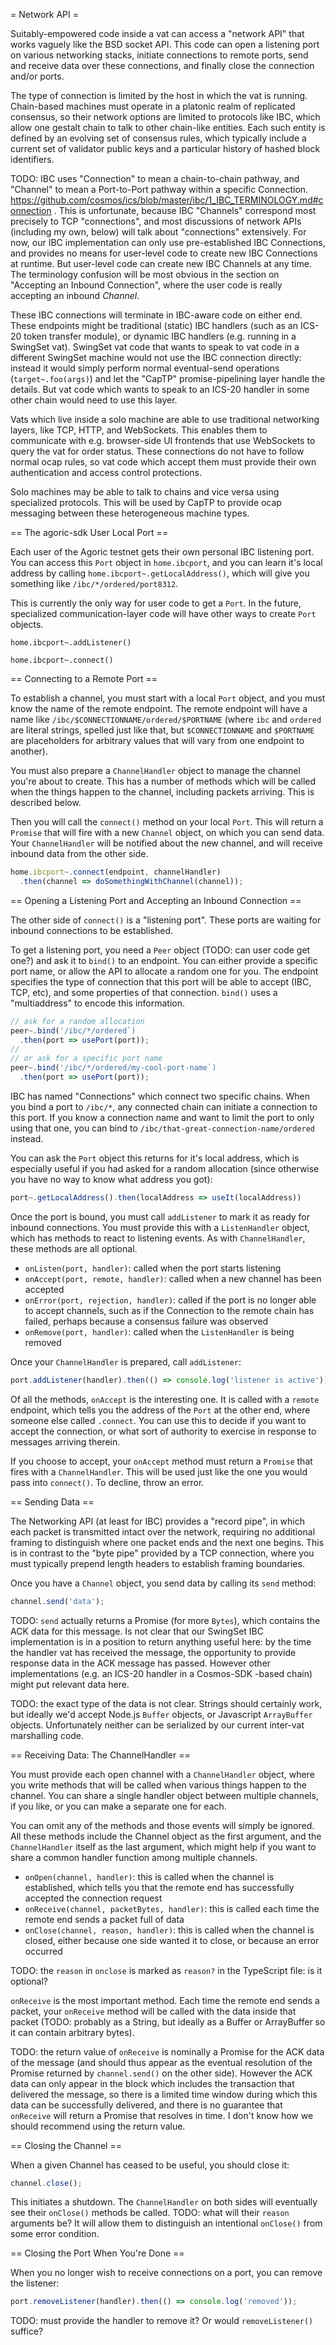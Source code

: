 = Network API =

Suitably-empowered code inside a vat can access a "network API" that works vaguely like the BSD socket API. This code can open a listening port on various networking stacks, initiate connections to remote ports, send and receive data over these connections, and finally close the connection and/or ports.

The type of connection is limited by the host in which the vat is running. Chain-based machines must operate in a platonic realm of replicated consensus, so their network options are limited to protocols like IBC, which allow one gestalt chain to talk to other chain-like entities. Each such entity is defined by an evolving set of consensus rules, which typically include a current set of validator public keys and a particular history of hashed block identifiers.

TODO: IBC uses "Connection" to mean a chain-to-chain pathway, and "Channel" to mean a Port-to-Port pathway within a specific Connection. https://github.com/cosmos/ics/blob/master/ibc/1_IBC_TERMINOLOGY.md#connection . This is unfortunate, because IBC "Channels" correspond most precisely to TCP "connections", and most discussions of network APIs (including my own, below) will talk about "connections" extensively. For now, our IBC implementation can only use pre-established IBC Connections, and provides no means for user-level code to create new IBC Connections at runtime. But user-level code can create new IBC Channels at any time. The terminology confusion will be most obvious in the section on "Accepting an Inbound Connection", where the user code is really accepting an inbound *Channel*.

These IBC connections will terminate in IBC-aware code on either end. These endpoints might be traditional (static) IBC handlers (such as an ICS-20 token transfer module), or dynamic IBC handlers (e.g. running in a SwingSet vat). SwingSet vat code that wants to speak to vat code in a different SwingSet machine would not use the IBC connection directly: instead it would simply perform normal eventual-send operations (`target~.foo(args)`) and let the "CapTP" promise-pipelining layer handle the details. But vat code which wants to speak to an ICS-20 handler in some other chain would need to use this layer.

Vats which live inside a solo machine are able to use traditional networking layers, like TCP, HTTP, and WebSockets. This enables them to communicate with e.g. browser-side UI frontends that use WebSockets to query the vat for order status. These connections do not have to follow normal ocap rules, so vat code which accept them must provide their own authentication and access control protections.

Solo machines may be able to talk to chains and vice versa using specialized protocols. This will be used by CapTP to provide ocap messaging between these heterogeneous machine types.

== The agoric-sdk User Local Port ==

Each user of the Agoric testnet gets their own personal IBC listening port. You can access this `Port` object in `home.ibcport`, and you can learn it's local address by calling `home.ibcport~.getLocalAddress()`, which will give you something like `/ibc/*/ordered/port8312`.

This is currently the only way for user code to get a `Port`. In the future, specialized communication-layer code will have other ways to create `Port` objects.

`home.ibcport~.addListener()`

`home.ibcport~.connect()`

== Connecting to a Remote Port ==

To establish a channel, you must start with a local `Port` object, and you must know the name of the remote endpoint. The remote endpoint will have a name like `/ibc/$CONNECTIONNAME/ordered/$PORTNAME` (where `ibc` and `ordered` are literal strings, spelled just like that, but `$CONNECTIONNAME` and `$PORTNAME` are placeholders for arbitrary values that will vary from one endpoint to another).

You must also prepare a `ChannelHandler` object to manage the channel you're about to create. This has a number of methods which will be called when the things happen to the channel, including packets arriving. This is described below.

Then you will call the `connect()` method on your local `Port`. This will return a `Promise` that will fire with a new `Channel` object, on which you can send data. Your `ChannelHandler` will be notified about the new channel, and will receive inbound data from the other side.

```js
home.ibcport~.connect(endpoint, channelHandler)
  .then(channel => doSomethingWithChannel(channel));
```

== Opening a Listening Port and Accepting an Inbound Connection ==

The other side of `connect()` is a "listening port". These ports are waiting for inbound connections to be established.

To get a listening port, you need a `Peer` object (TODO: can user code get one?) and ask it to `bind()` to an endpoint. You can either provide a specific port name, or allow the API to allocate a random one for you. The endpoint specifies the type of connection that this port will be able to accept (IBC, TCP, etc), and some properties of that connection. `bind()` uses a "multiaddress" to encode this information.

```js
// ask for a random allocation
peer~.bind('/ibc/*/ordered`)
  .then(port => usePort(port));
//
// or ask for a specific port name
peer~.bind('/ibc/*/ordered/my-cool-port-name`)
  .then(port => usePort(port));
```

IBC has named "Connections" which connect two specific chains. When you bind a port to `/ibc/*`, any connected chain can initiate a connection to this port. If you know a connection name and want to limit the port to only using that one, you can bind to `/ibc/that-great-connection-name/ordered` instead.

You can ask the `Port` object this returns for it's local address, which is especially useful if you had asked for a random allocation (since otherwise you have no way to know what address you got):

```js
port~.getLocalAddress().then(localAddress => useIt(localAddress))
```

Once the port is bound, you must call `addListener` to mark it as ready for inbound connections. You must provide this with a `ListenHandler` object, which has methods to react to listening events. As with `ChannelHandler`, these methods are all optional.

* `onListen(port, handler)`: called when the port starts listening
* `onAccept(port, remote, handler)`: called when a new channel has been accepted
* `onError(port, rejection, handler)`: called if the port is no longer able to accept channels, such as if the Connection to the remote chain has failed, perhaps because a consensus failure was observed
* `onRemove(port, handler)`: called when the `ListenHandler` is being removed

Once your `ChannelHandler` is prepared, call `addListener`:

```js
port.addListener(handler).then(() => console.log('listener is active'))
```

Of all the methods, `onAccept` is the interesting one. It is called with a `remote` endpoint, which tells you the address of the `Port` at the other end, where someone else called `.connect`. You can use this to decide if you want to accept the connection, or what sort of authority to exercise in response to messages arriving therein.

If you choose to accept, your `onAccept` method must return a `Promise` that fires with a `ChannelHandler`. This will be used just like the one you would pass into `connect()`. To decline, throw an error.


== Sending Data ==

The Networking API (at least for IBC) provides a "record pipe", in which each packet is transmitted intact over the network, requiring no additional framing to distinguish where one packet ends and the next one begins. This is in contrast to the "byte pipe" provided by a TCP connection, where you must typically prepend length headers to establish framing boundaries.

Once you have a `Channel` object, you send data by calling its `send` method:

```js
channel.send('data');
```

TODO: `send` actually returns a Promise (for more `Bytes`), which contains the ACK data for this message. Is not clear that our SwingSet IBC implementation is in a position to return anything useful here: by the time the handler vat has received the message, the opportunity to provide response data in the ACK message has passed. However other implementations (e.g. an ICS-20 handler in a Cosmos-SDK -based chain) might put relevant data here.

TODO: the exact type of the data is not clear. Strings should certainly work, but ideally we'd accept Node.js `Buffer` objects, or Javascript `ArrayBuffer` objects. Unfortunately neither can be serialized by our current inter-vat marshalling code.

== Receiving Data: The ChannelHandler ==

You must provide each open channel with a `ChannelHandler` object, where you write methods that will be called when various things happen to the channel. You can share a single handler object between multiple channels, if you like, or you can make a separate one for each.

You can omit any of the methods and those events will simply be ignored. All these methods include the Channel object as the first argument, and the `ChannelHandler` itself as the last argument, which might help if you want to share a common handler function among multiple channels.

* `onOpen(channel, handler)`: this is called when the channel is established, which tells you that the remote end has successfully accepted the connection request
* `onReceive(channel, packetBytes, handler)`: this is called each time the remote end sends a packet full of data
* `onClose(channel, reason, handler)`: this is called when the channel is closed, either because one side wanted it to close, or because an error occurred

TODO: the `reason` in `onclose` is marked as `reason?` in the TypeScript file: is it optional?

`onReceive` is the most important method. Each time the remote end sends a packet, your `onReceive` method will be called with the data inside that packet (TODO: probably as a String, but ideally as a Buffer or ArrayBuffer so it can contain arbitrary bytes).

TODO: the return value of `onReceive` is nominally a Promise for the ACK data of the message (and should thus appear as the eventual resolution of the Promise returned by `channel.send()` on the other side). However the ACK data can only appear in the block which includes the transaction that delivered the message, so there is a limited time window during which this data can be successfully delivered, and there is no guarantee that `onReceive` will return a Promise that resolves in time. I don't know how we should recommend using the return value.

== Closing the Channel ==

When a given Channel has ceased to be useful, you should close it:

```js
channel.close();
```

This initiates a shutdown. The `ChannelHandler` on both sides will eventually see their `onClose()` methods be called. TODO: what will their `reason` arguments be? It will allow them to distinguish an intentional `onClose()` from some error condition.

== Closing the Port When You're Done ==

When you no longer wish to receive connections on a port, you can remove the listener:

```js
port.removeListener(handler).then(() => console.log('removed'));
```

TODO: must provide the handler to remove it? Or would `removeListener()` suffice?
